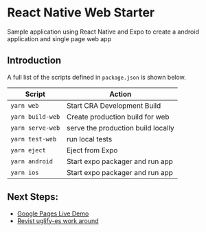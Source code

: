 # React Native Web Starter

Sample application using React Native and Expo to create a android
application and single page web app

## Introduction

A full list of the scripts defined in `package.json` is shown below.

| Script              | Action                                                 |
| ------------------- | ------------------------------------------------------ |
| `yarn web`          | Start CRA Development Build                            |
| `yarn build-web`    | Create production build for web                        |
| `yarn serve-web`    | serve the production build locally                     |
| `yarn test-web`     | run local tests                                        |
| `yarn eject`        | Eject from Expo                                        |
| `yarn android`      | Start expo packager and run app                        |
| `yarn ios`          | Start expo packager and run app                        |


## Next Steps:

  - [Google Pages Live Demo](https://itnext.io/so-you-want-to-host-your-single-age-react-app-on-github-pages-a826ab01e48)
  - [Revist uglify-es work around](https://github.com/facebook/react-native/issues/17348)

